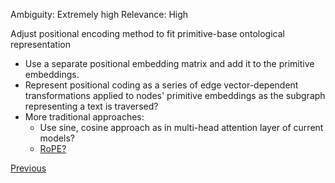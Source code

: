 Ambiguity: Extremely high
Relevance: High

Adjust positional encoding method to fit primitive-base ontological representation
- Use a separate positional embedding matrix and add it to the primitive embeddings.
- Represent positional coding as a series of edge vector-dependent transformations applied to nodes' primitive embeddings as the subgraph representing a text is traversed?
- More traditional approaches:
	- Use sine, cosine approach as in multi-head attention layer of current models?
	- [RoPE?](https://arxiv.org/abs/2104.09864)

[Previous](Ontology-Edge-Representation)